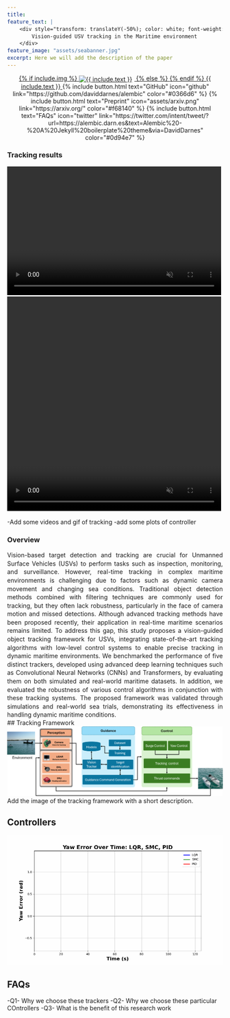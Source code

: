 ```yaml
---
title: 
feature_text: |
    <div style="transform: translateY(-50%); color: white; font-weight: bold; font-size: 24px;">
        Vision-guided USV tracking in the Maritime environment
    </div>
feature_image: "assets/seabanner.jpg"
excerpt: Here we will add the description of the paper
---
```



<div style="text-align: center;">
    <a href="{{ include.link }}" class="btn" style="background-color: {{ include.color }};">
    {% if include.img %}
        <img src="{{ include.icon }}" alt="{{ include.text }}" style="height: 20px; vertical-align: middle; margin-right: 5px;">
    {% else %}
        <i class="fa fa-{{ include.icon }}"></i>
    {% endif %}
    {{ include.text }}
</a>
  {% include button.html text="GitHub" icon="github" link="https://github.com/daviddarnes/alembic" color="#0366d6" %}
  {% include button.html text="Preprint" icon="assets/arxiv.png" link="https://arxiv.org/" color="#f68140" %}
  {% include button.html text="FAQs" icon="twitter" link="https://twitter.com/intent/tweet/?url=https://alembic.darn.es&text=Alembic%20-%20A%20Jekyll%20boilerplate%20theme&via=DavidDarnes" color="#0d94e7" %}
</div>

### Tracking results 

<video controls="" width="500" height="300" muted="" loop="" autoplay="">
<source src="https://github.com/Muhayyuddin/tracking/raw/main/video/tracking.mp4" type="video/mp4">
</video>

<video controls="" width="500" height="500" muted="" loop="" autoplay="">
<source src="https://github.com/Muhayyuddin/tracking/raw/refs/heads/main/video/trackers.mp4" type="video/mp4">
</video>

-Add some videos and gif of tracking
-add some plots of controller
### Overview
<div style="text-align: justify; font-size: 14px; line-height: 1.4;">
    Vision-based target detection and tracking are crucial for Unmanned Surface Vehicles (USVs) to perform tasks such as inspection, monitoring, and surveillance. However, real-time tracking in complex maritime environments is challenging due to factors such as dynamic camera movement and changing sea conditions. Traditional object detection methods combined with filtering techniques are commonly used for tracking, but they often lack robustness, particularly in the face of camera motion and missed detections. Although advanced tracking methods have been proposed recently, their application in real-time maritime scenarios remains limited. To address this gap, this study proposes a vision-guided object tracking framework for USVs, integrating state-of-the-art tracking algorithms with low-level control systems to enable precise tracking in dynamic maritime environments. We benchmarked the performance of five distinct trackers, developed using advanced deep learning techniques such as Convolutional Neural Networks (CNNs) and Transformers, by evaluating them on both simulated and real-world maritime datasets. In addition, we evaluated the robustness of various control algorithms in conjunction with these tracking systems. The proposed framework was validated through simulations and real-world sea trials, demonstrating its effectiveness in handling dynamic maritime conditions.
</div>
## Tracking Framework
<div style="text-align: center;">
  <img src="assets/framework-1.png" alt="framework" />
</div>
Add the image of the tracking framework with a short description.


## Controllers 
<div style="text-align: center;">
  <img src="assets/yaw_error_animation.gif" alt="Yaw Error Simulation" />
</div>

## FAQs
-Q1- Why we choose these trackers 
-Q2- Why we choose these particular COntrollers 
-Q3- What is the benefit of this research work


